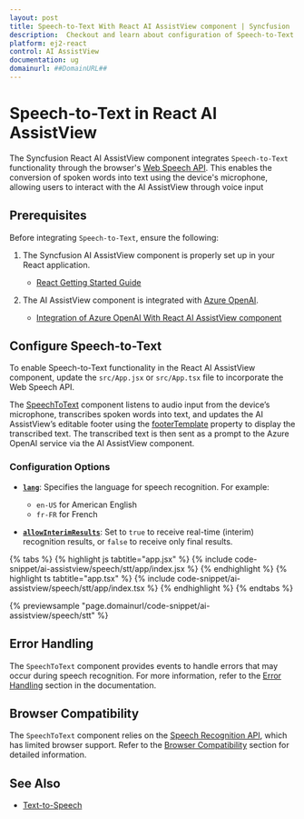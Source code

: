 ```yaml
---
layout: post
title: Speech-to-Text With React AI AssistView component | Syncfusion
description:  Checkout and learn about configuration of Speech-to-Text With Azure OpenAI in React AI AssistView component of Syncfusion Essential JS 2 and more details.
platform: ej2-react
control: AI AssistView
documentation: ug
domainurl: ##DomainURL##
---
```


# Speech-to-Text in React AI AssistView 

The Syncfusion React AI AssistView component integrates `Speech-to-Text` functionality through the browser's [Web Speech API](https://developer.mozilla.org/en-US/docs/Web/API/Web_Speech_API). This enables the conversion of spoken words into text using the device's microphone, allowing users to interact with the AI AssistView through voice input

## Prerequisites

Before integrating `Speech-to-Text`, ensure the following:

1. The Syncfusion AI AssistView component is properly set up in your React application.
    - [React Getting Started Guide](../getting-started)

2. The AI AssistView component is integrated with [Azure OpenAI](https://microsoft.github.io/PartnerResources/skilling/ai-ml-academy/resources/openai).
    - [Integration of Azure OpenAI With React AI AssistView component](../ai-integrations/openai-integration.md)

## Configure Speech-to-Text

To enable Speech-to-Text functionality in the React AI AssistView component, update the `src/App.jsx` or `src/App.tsx` file to incorporate the Web Speech API.

The [SpeechToText](https://ej2.syncfusion.com/react/documentation/speech-to-text/getting-started) component listens to audio input from the device’s microphone, transcribes spoken words into text, and updates the AI AssistView’s editable footer using the [footerTemplate](https://ej2.syncfusion.com/react/documentation/api/ai-assistview/#footertemplate) property to display the transcribed text. The transcribed text is then sent as a prompt to the Azure OpenAI service via the AI AssistView component.

### Configuration Options

* **[`lang`](https://ej2.syncfusion.com/react/documentation/api/speech-to-text/#lang)**: Specifies the language for speech recognition. For example:

    * `en-US` for American English
    * `fr-FR` for French

* **[`allowInterimResults`](https://ej2.syncfusion.com/react/documentation/api/speech-to-text/#allowInterimResults)**: Set to `true` to receive real-time (interim) recognition results, or `false` to receive only final results.

{% tabs %}
{% highlight js tabtitle="app.jsx" %}
{% include code-snippet/ai-assistview/speech/stt/app/index.jsx %}
{% endhighlight %}
{% highlight ts tabtitle="app.tsx" %}
{% include code-snippet/ai-assistview/speech/stt/app/index.tsx %}
{% endhighlight %}
{% endtabs %}

{% previewsample "page.domainurl/code-snippet/ai-assistview/speech/stt" %}

## Error Handling

The `SpeechToText` component provides events to handle errors that may occur during speech recognition. For more information, refer to the [Error Handling](https://ej2.syncfusion.com/react/documentation/speech-to-text/speech-recognition#error-handling) section in the documentation.

## Browser Compatibility

The `SpeechToText` component relies on the [Speech Recognition API](https://developer.mozilla.org/en-US/docs/Web/API/SpeechRecognition), which has limited browser support. Refer to the [Browser Compatibility](https://ej2.syncfusion.com/react/documentation/speech-to-text/speech-recognition#browser-support) section for detailed information.

## See Also

* [Text-to-Speech](./text-to-speech.md)
